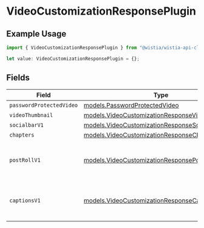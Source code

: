 # VideoCustomizationResponsePlugin

## Example Usage

```typescript
import { VideoCustomizationResponsePlugin } from "@wistia/wistia-api-client/models";

let value: VideoCustomizationResponsePlugin = {};
```

## Fields

| Field                                                                                                    | Type                                                                                                     | Required                                                                                                 | Description                                                                                              |
| -------------------------------------------------------------------------------------------------------- | -------------------------------------------------------------------------------------------------------- | -------------------------------------------------------------------------------------------------------- | -------------------------------------------------------------------------------------------------------- |
| `passwordProtectedVideo`                                                                                 | [models.PasswordProtectedVideo](../models/passwordprotectedvideo.md)                                     | :heavy_minus_sign:                                                                                       | N/A                                                                                                      |
| `videoThumbnail`                                                                                         | [models.VideoCustomizationResponseVideoThumbnail](../models/videocustomizationresponsevideothumbnail.md) | :heavy_minus_sign:                                                                                       | N/A                                                                                                      |
| `socialbarV1`                                                                                            | [models.VideoCustomizationResponseSocialbarV1](../models/videocustomizationresponsesocialbarv1.md)       | :heavy_minus_sign:                                                                                       | N/A                                                                                                      |
| `chapters`                                                                                               | [models.VideoCustomizationResponseChapters](../models/videocustomizationresponsechapters.md)             | :heavy_minus_sign:                                                                                       | N/A                                                                                                      |
| `postRollV1`                                                                                             | [models.VideoCustomizationResponsePostRollV1](../models/videocustomizationresponsepostrollv1.md)         | :heavy_minus_sign:                                                                                       | Adds a Call To Action to your Video (response format)                                                    |
| `captionsV1`                                                                                             | [models.VideoCustomizationResponseCaptionsV1](../models/videocustomizationresponsecaptionsv1.md)         | :heavy_minus_sign:                                                                                       | Captions plugin configuration (response format)                                                          |
